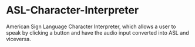 # ASL-Character-Interpreter
American Sign Language Character Interpreter, which allows a user to speak by clicking a button and have the audio input converted into ASL and viceversa.
